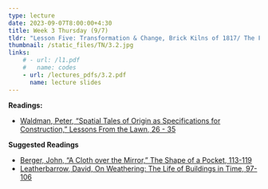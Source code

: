 ```yaml
---
type: lecture
date: 2023-09-07T8:00:00+4:30
title: Week 3 Thursday (9/7)
tldr: "Lesson Five: Transformation & Change, Brick Kilns of 1817/ The Fire of 1895/ The Tiki Torches of 2017"
thumbnail: /static_files/TN/3.2.jpg
links: 
    # - url: /l1.pdf
    #   name: codes
    - url: /lectures_pdfs/3.2.pdf
      name: lecture slides
---
```

**Readings:**
- [Waldman, Peter, “Spatial Tales of Origin as Specifications for Construction,” Lessons From the Lawn, 26 - 35](/readings_pdfs/week2/TH/r1.pdf)

**Suggested Readings**
- [Berger, John, “A Cloth over the Mirror,” The Shape of a Pocket, 113-119](/readings_pdfs/week2/TH/r2.pdf)
- [Leatherbarrow, David, On Weathering: The Life of Buildings in Time, 97-106](/readings_pdfs/week2/TH/r3.pdf)


